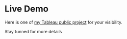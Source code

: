 # Live Demo

Here is one of [my Tableau public project](https://public.tableau.com/views/SuperStore_249/Dashboard1?:language=en-US&:sid=&:redirect=auth&:display_count=n&:origin=viz_share_link) for your visibility.

Stay tunned for more details 
